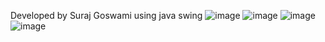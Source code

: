 Developed by Suraj Goswami using java swing
![image](https://github.com/Suraj12345y/student-management-system/assets/145134613/0cee5678-0437-4504-a093-ae2fb6e51375)
![image](https://github.com/Suraj12345y/student-management-system/assets/145134613/f8a84d60-1cd6-496b-803c-14b602155f29)
![image](https://github.com/Suraj12345y/student-management-system/assets/145134613/c3ef29fa-5c79-4410-baf6-a7eef0e05053)
![image](https://github.com/Suraj12345y/student-management-system/assets/145134613/3f4778b3-8105-4073-aca8-4afe9be764ff)


